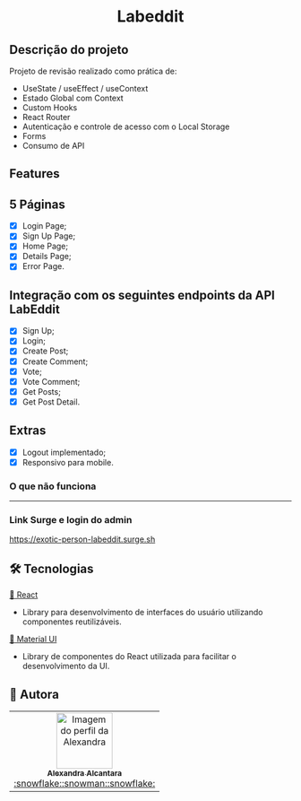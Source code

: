 # <h1 align='center'>Labeddit</h1>

## Descrição do projeto

<p align="justify">Projeto de revisão realizado como prática de:</p>
<ul>
    <li>UseState / useEffect / useContext</li>
    <li>Estado Global com Context</li>
    <li>Custom Hooks</li>
    <li>React Router</li>
    <li>Autenticação e controle de acesso com o Local Storage</li>
    <li>Forms</li>
    <li>Consumo de API</li>
</ul>

## Features

## 5 Páginas

- [x] Login Page;
- [x] Sign Up Page;
- [x] Home Page;
- [x] Details Page;
- [x] Error Page.

## Integração com os seguintes endpoints da API LabEddit

- [x] Sign Up;
- [x] Login;
- [x] Create Post;
- [x] Create Comment;
- [x] Vote;
- [x] Vote Comment;
- [x] Get Posts;
- [x] Get Post Detail.

## Extras

- [x] Logout implementado;
- [x] Responsivo para mobile.

### O que não funciona

---

### Link Surge e login do admin

https://exotic-person-labeddit.surge.sh

## 🛠 Tecnologias

<a href="https://pt-br.reactjs.org/">🔗 React</a>

- Library para desenvolvimento de interfaces do usuário utilizando componentes reutilizáveis.

<a href="https://material-ui.com/">🔗 Material UI</a>

- Library de componentes do React utilizada para facilitar o desenvolvimento da UI.

## 🚀 Autora

<table>
  <tr>
    <td align="center"><a href="https://github.com/alexa2me">
    <img src="https://avatars.githubusercontent.com/u/63327969?s=460&v=4" width="100px" alt="Imagem do perfil da Alexandra"/>
    <br />
    <sub><b>Alexandra Alcantara</b></sub><br />:snowflake::snowman::snowflake:</td>
</table>
